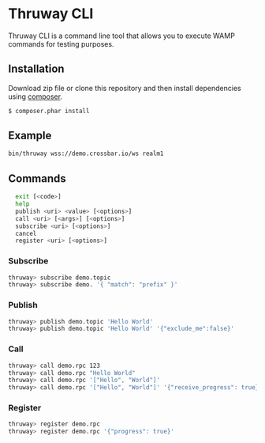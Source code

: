 Thruway CLI
===========

Thruway CLI is a command line tool that allows you to execute WAMP commands for testing purposes.


## Installation

Download zip file or clone this repository and then install dependencies using [composer](https://getcomposer.org).

```bash
$ composer.phar install
```

## Example

```bash
bin/thruway wss://demo.crossbar.io/ws realm1
```

## Commands

```bash
  exit [<code>] 
  help  
  publish <uri> <value> [<options>]     
  call <uri> [<args>] [<options>]       
  subscribe <uri> [<options>]       
  cancel        
  register <uri> [<options>]   
```
  
 
### Subscribe
```bash
thruway> subscribe demo.topic
thruway> subscribe demo. '{ "match": "prefix" }'
```    
  
### Publish
```bash
thruway> publish demo.topic 'Hello World'
thruway> publish demo.topic 'Hello World' '{"exclude_me":false}'

```  

### Call
```bash
thruway> call demo.rpc 123
thruway> call demo.rpc "Hello World"
thruway> call demo.rpc '["Hello", "World"]'
thruway> call demo.rpc '["Hello", "World"]' '{"receive_progress": true}'
```


### Register
```bash
thruway> register demo.rpc
thruway> register demo.rpc '{"progress": true}'
```